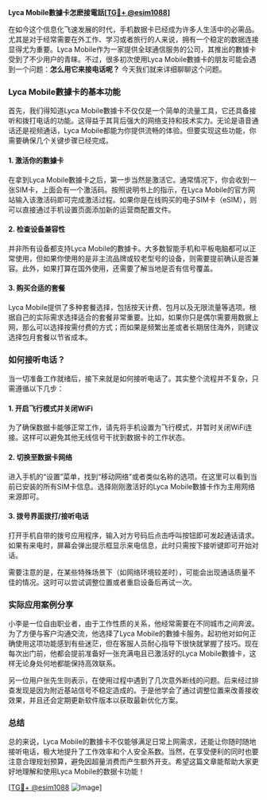 **Lyca Mobile數據卡怎麽接電話[[TG💪+ @esim1088](https://t.me/s/esim1088)]**

在如今这个信息化飞速发展的时代，手机数据卡已经成为许多人生活中的必需品。尤其是对于经常需要在外工作、学习或者旅行的人来说，拥有一个稳定的数据连接显得尤为重要。Lyca Mobile作为一家提供全球通信服务的公司，其推出的數據卡受到了不少用户的青睐。不过，很多初次使用Lyca Mobile數據卡的朋友可能会遇到一个问题：**怎么用它来接电话呢？** 今天我们就来详细聊聊这个问题。

### Lyca Mobile數據卡的基本功能

首先，我们得知道Lyca Mobile數據卡不仅仅是一个简单的流量工具，它还具备接听和拨打电话的功能。这得益于其背后强大的网络支持和技术实力。无论是语音通话还是视频通话，Lyca Mobile都能为你提供流畅的体验。但要实现这些功能，你需要确保几个关键步骤已经完成。

#### 1. **激活你的數據卡**
在拿到Lyca Mobile數據卡之后，第一步当然是激活它。通常情况下，你会收到一张SIM卡，上面会有一个激活码。按照说明书上的指示，在Lyca Mobile的官方网站输入该激活码即可完成激活过程。如果你是在线购买的电子SIM卡（eSIM），则可以直接通过手机设置页面添加新的运营商配置文件。

#### 2. **检查设备兼容性**
并非所有设备都支持Lyca Mobile的數據卡。大多数智能手机和平板电脑都可以正常使用，但如果你使用的是非主流品牌或较老型号的设备，则需要提前确认是否兼容。此外，如果打算在国外使用，还需要了解当地是否有信号覆盖。

#### 3. **购买合适的套餐**
Lyca Mobile提供了多种套餐选择，包括按天计费、包月以及无限流量等选项。根据自己的实际需求选择适合的套餐非常重要。比如，如果你只是偶尔需要用数据上网，那么可以选择按需付费的方式；而如果是频繁出差或者长期居住海外，则建议选择包月套餐以节省成本。

### 如何接听电话？

当一切准备工作就绪后，接下来就是如何接听电话了。其实整个流程并不复杂，只需遵循以下几步：

#### 1. **开启飞行模式并关闭WiFi**
为了确保数据卡能够正常工作，请先将手机设置为飞行模式，并暂时关闭WiFi连接。这样可以避免其他无线信号干扰到数据卡的工作状态。

#### 2. **切换至数据卡网络**
进入手机的“设置”菜单，找到“移动网络”或者类似名称的选项。在这里可以看到当前已安装的所有SIM卡信息。选择刚刚激活好的Lyca Mobile數據卡作为主用网络来源即可。

#### 3. **拨号界面拨打/接听电话**
打开手机自带的拨号应用程序，输入对方号码后点击呼叫按钮即可发起通话请求。如果有来电时，屏幕会弹出提示框显示来电信息，此时只需按下接听键即可开始对话。

需要注意的是，在某些特殊场景下（如网络环境较差时），可能会出现通话质量不佳的情况。这时可以尝试调整位置或者重启设备后再试一次。

### 实际应用案例分享

小李是一位自由职业者，由于工作性质的关系，他经常需要在不同城市之间奔波。为了方便与客户沟通交流，他选择了Lyca Mobile的數據卡服务。起初他对如何正确使用这项功能感到有些迷茫，但在客服人员耐心指导下很快就掌握了技巧。现在每次出门前，他都会提前准备好一张充满电且已激活好的Lyca Mobile數據卡，这样无论身处何地都能保持高效联系。

另一位用户张先生则表示，在使用过程中遇到了几次意外断线的问题。后来经过排查发现是因为附近基站信号不稳定造成的。于是他学会了通过调整位置来改善接收效果，并且还会定期更新软件版本以获取最新优化方案。

### 总结

总的来说，Lyca Mobile的數據卡不仅能够满足日常上网需求，还能让你随时随地接听电话，极大地提升了工作效率和个人安全系数。当然，在享受便利的同时也要注意合理规划预算，避免因超量消费而产生额外开支。希望这篇文章能帮助大家更好地理解和使用Lyca Mobile的数据卡功能！

[[TG💪+ @esim1088](https://t.me/s/esim1088) ![Image](https://i.postimg.cc/4NQfJmqS/Snipaste-2025-05-13-00-14-12.png)]